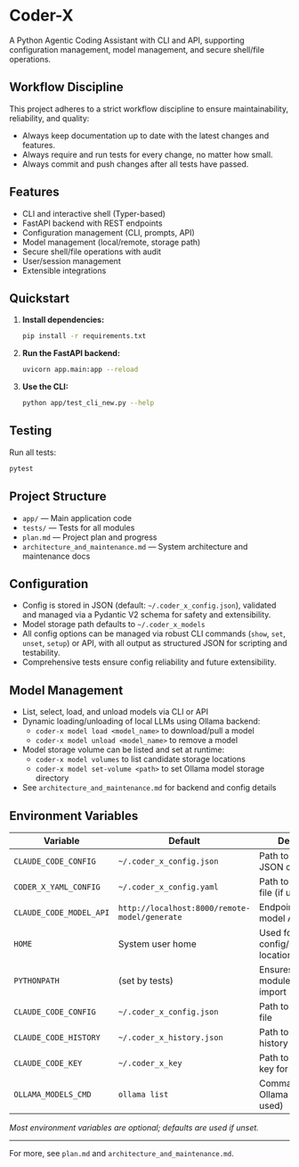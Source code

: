 # Coder-X

A Python Agentic Coding Assistant with CLI and API, supporting configuration management, model management, and secure shell/file operations.

## Workflow Discipline

This project adheres to a strict workflow discipline to ensure maintainability, reliability, and quality:

* Always keep documentation up to date with the latest changes and features.
* Always require and run tests for every change, no matter how small.
* Always commit and push changes after all tests have passed.

## Features
- CLI and interactive shell (Typer-based)
- FastAPI backend with REST endpoints
- Configuration management (CLI, prompts, API)
- Model management (local/remote, storage path)
- Secure shell/file operations with audit
- User/session management
- Extensible integrations

## Quickstart

1. **Install dependencies:**
   ```sh
   pip install -r requirements.txt
   ```

2. **Run the FastAPI backend:**
   ```sh
   uvicorn app.main:app --reload
   ```

3. **Use the CLI:**
   ```sh
   python app/test_cli_new.py --help
   ```

## Testing

Run all tests:
```sh
pytest
```

## Project Structure
- `app/` — Main application code
- `tests/` — Tests for all modules
- `plan.md` — Project plan and progress
- `architecture_and_maintenance.md` — System architecture and maintenance docs

## Configuration
- Config is stored in JSON (default: `~/.coder_x_config.json`), validated and managed via a Pydantic V2 schema for safety and extensibility.
- Model storage path defaults to `~/.coder_x_models`
- All config options can be managed via robust CLI commands (`show`, `set`, `unset`, `setup`) or API, with all output as structured JSON for scripting and testability.
- Comprehensive tests ensure config reliability and future extensibility.

## Model Management
- List, select, load, and unload models via CLI or API
- Dynamic loading/unloading of local LLMs using Ollama backend:
  - `coder-x model load <model_name>` to download/pull a model
  - `coder-x model unload <model_name>` to remove a model
- Model storage volume can be listed and set at runtime:
  - `coder-x model volumes` to list candidate storage locations
  - `coder-x model set-volume <path>` to set Ollama model storage directory
- See `architecture_and_maintenance.md` for backend and config details

## Environment Variables

| Variable                  | Default                             | Description                                      |
|---------------------------|-------------------------------------|--------------------------------------------------|
| `CLAUDE_CODE_CONFIG`      | `~/.coder_x_config.json`            | Path to the main JSON config file                |
| `CODER_X_YAML_CONFIG`     | `~/.coder_x_config.yaml`            | Path to YAML config file (if used)               |
| `CLAUDE_CODE_MODEL_API`   | `http://localhost:8000/remote-model/generate` | Endpoint for remote model API         |
| `HOME`                    | System user home                    | Used for default config/model/history locations   |
| `PYTHONPATH`              | (set by tests)                      | Ensures correct module/package import            |
| `CLAUDE_CODE_CONFIG`      | `~/.coder_x_config.json`            | Path to JSON config file                         |
| `CLAUDE_CODE_HISTORY`     | `~/.coder_x_history.json`           | Path to session history file                     |
| `CLAUDE_CODE_KEY`         | `~/.coder_x_key`                    | Path to encryption key for API keys              |
| `OLLAMA_MODELS_CMD`       | `ollama list`                       | Command to list Ollama models (if used)          |

*Most environment variables are optional; defaults are used if unset.*

---

For more, see `plan.md` and `architecture_and_maintenance.md`.
